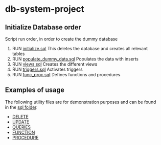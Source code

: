 # db-system-project

## Initialize Database order
Script run order, in order to create the dummy database

1. RUN [initialize.sql](db/initialize.sql)
This deletes the database and creates all relevant tables
2. RUN [populate_dummy_data.sql](db/populate_dummy_data.sql)
Populates the data with inserts
3. RUN [views.sql](db/views.sql)
Creates the different views
4. RUN [triggers.sql](db/triggers.sql)
Activates triggers
5. RUN [func_proc.sql](db/func_proc.sql)
Defines functions and procedures

## Examples of usage
The following utility files are for demonstration purposes and can be found in the [sql folder](sql).

* [DELETE](sql/example_delete.sql)
* [UPDATE](sql/example_update.sql)
* [QUERIES](sql/example_queries.sql)
* [FUNCTION](sql/example_function.sql)
* [PROCEDURE](sql/example_procedures.sql)

